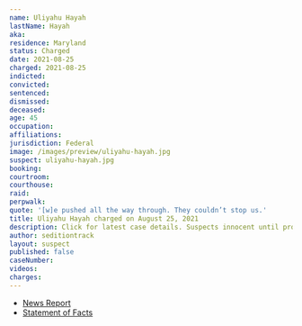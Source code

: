 ```yaml
---
name: Uliyahu Hayah
lastName: Hayah
aka:
residence: Maryland
status: Charged
date: 2021-08-25
charged: 2021-08-25
indicted:
convicted:
sentenced:
dismissed:
deceased:
age: 45
occupation:
affiliations:
jurisdiction: Federal
image: /images/preview/uliyahu-hayah.jpg
suspect: uliyahu-hayah.jpg
booking:
courtroom:
courthouse:
raid:
perpwalk:
quote: '[w]e pushed all the way through. They couldn’t stop us.'
title: Uliyahu Hayah charged on August 25, 2021
description: Click for latest case details. Suspects innocent until proven guilty.
author: seditiontrack
layout: suspect
published: false
caseNumber:
videos:
charges:
---
```


- [News Report](https://www.republicworld.com/world-news/us-news/us-capitol-breach-two-more-held-on-charges-of-assault-civil-disorder.html)
- [Statement of Facts](https://www.justice.gov/usao-dc/case-multi-defendant/file/1428281/download)
